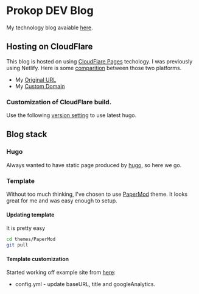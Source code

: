 # Prokop DEV Blog

My technology blog avaiable [here](https://blog.prokop.dev).

## Hosting on CloudFlare

This blog is hosted on using [CloudFlare Pages](https://pages.cloudflare.com/) techology. I was previously using Netlify. Here is some [comparition](https://blog.logrocket.com/netlify-vs-cloudflare-pages/) between those two platforms.

- My [Original URL](https://blog-prokop-dev.pages.dev/) 
- My [Custom Domain](https://blog.prokop.dev)

### Customization of CloudFlare build.

Use the following [version setting](https://developers.cloudflare.com/pages/how-to/deploy-a-hugo-site#using-a-specific-hugo-version) to use latest hugo.

## Blog stack

### Hugo

Always wanted to have static page produced by [hugo](https://gohugo.io/), so here we go.

### Template

Without too much thinking, I've chosen to use [PaperMod](https://github.com/adityatelange/hugo-PaperMod) theme. It looks great for me and was easy enough to setup.

#### Updating template

It is pretty easy

``` bash
cd themes/PaperMod
git pull
```

#### Template customization

Started working off example site from [here](https://github.com/adityatelange/hugo-PaperMod/tree/exampleSite):

- config.yml - update baseURL, title and googleAnalytics.

